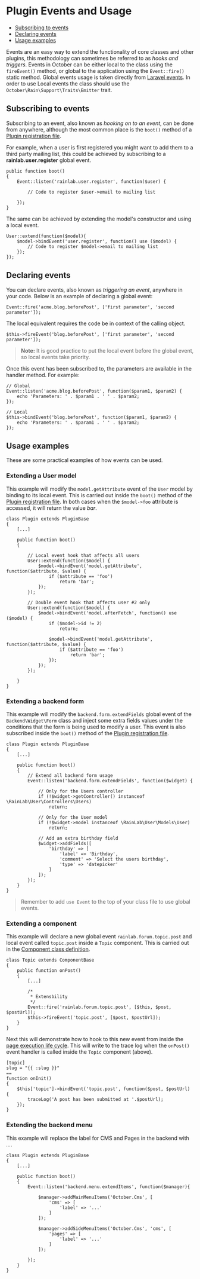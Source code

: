 # Plugin Events and Usage

- [Subscribing to events](#subscribing-to-events)
- [Declaring events](#declaring-events)
- [Usage examples](#usage-examples)

Events are an easy way to extend the functionality of core classes and other plugins, this methodology can sometimes be referred to as *hooks and triggers*. Events in October can be either local to the class using the `fireEvent()` method, or global to the application using the `Event::fire()` static method. Global events usage is taken directly from [Laravel events](http://laravel.com/docs/events). In order to use Local events the class should use the `October\Rain\Support\Traits\Emitter` trait.

<a name="subscribing-to-events" class="anchor" href="#subscribing-to-events"></a>
## Subscribing to events

Subscribing to an event, also known as *hooking on to an event*, can be done from anywhere, although the most common place is the `boot()` method of a [Plugin registration file](registration#registration-methods).

For example, when a user is first registered you might want to add them to a third party mailing list, this could be achieved by subscribing to a **rainlab.user.register** global event.

    public function boot()
    {
        Event::listen('rainlab.user.register', function($user) {

            // Code to register $user->email to mailing list

        });
    }

The same can be achieved by extending the model's constructor and using a local event.

    User::extend(function($model){
        $model->bindEvent('user.register', function() use ($model) {
            // Code to register $model->email to mailing list
        });
    });

<a name="declaring-events" class="anchor" href="#declaring-events"></a>
## Declaring events

You can declare events, also known as *triggering an event*, anywhere in your code. Below is an example of declaring a global event:

    Event::fire('acme.blog.beforePost', ['first parameter', 'second parameter']);

The local equivalent requires the code be in context of the calling object.

    $this->fireEvent('blog.beforePost', ['first parameter', 'second parameter']);

> **Note:** It is good practice to put the local event before the global event, so local events take priority.

Once this event has been subscribed to, the parameters are available in the handler method. For example:

    // Global
    Event::listen('acme.blog.beforePost', function($param1, $param2) {
        echo 'Parameters: ' . $param1 . ' ' . $param2;
    });

    // Local
    $this->bindEvent('blog.beforePost', function($param1, $param2) {
        echo 'Parameters: ' . $param1 . ' ' . $param2;
    });

<a name="usage-examples" class="anchor" href="#usage-examples"></a>
## Usage examples

These are some practical examples of how events can be used.

### Extending a User model

This example will modify the `model.getAttribute` event of the `User` model by binding to its local event. This is carried out inside the `boot()` method of the [Plugin registration file](registration#routing-initialization). In both cases when the `$model->foo` attribute is accessed, it will return the value *bar*.

    class Plugin extends PluginBase
    {
        [...]

        public function boot()
        {

            // Local event hook that affects all users
            User::extend(function($model) {
                $model->bindEvent('model.getAttribute', function($attribute, $value) {
                    if ($attribute == 'foo')
                        return 'bar';
                });
            });

            // Double event hook that affects user #2 only
            User::extend(function($model) {
                $model->bindEvent('model.afterFetch', function() use ($model) {
                    if ($model->id != 2)
                        return;

                    $model->bindEvent('model.getAttribute', function($attribute, $value) {
                        if ($attribute == 'foo')
                            return 'bar';
                    });
                });
            });

        }
    }

### Extending a backend form

This example will modify the `backend.form.extendFields` global event of the `Backend\Widget\Form` class and inject some extra fields values under the conditions that the form is being used to modify a user. This event is also subscribed inside the `boot()` method of the [Plugin registration file](registration#routing-initialization).

    class Plugin extends PluginBase
    {
        [...]

        public function boot()
        {
            // Extend all backend form usage
            Event::listen('backend.form.extendFields', function($widget) {

                // Only for the Users controller
                if (!$widget->getController() instanceof \RainLab\User\Controllers\Users)
                    return;

                // Only for the User model
                if (!$widget->model instanceof \RainLab\User\Models\User)
                    return;

                // Add an extra birthday field
                $widget->addFields([
                    'birthday' => [
                        'label' => 'Birthday',
                        'comment' => 'Select the users birthday',
                        'type' => 'datepicker'
                    ]
                ]);
            });
        }
    }

> Remember to add `use Event` to the top of your class file to use global events.

### Extending a component

This example will declare a new global event `rainlab.forum.topic.post` and local event called `topic.post` inside a `Topic` component. This is carried out in the [Component class definition](components#component-class-definition).

    class Topic extends ComponentBase
    {
        public function onPost()
        {
            [...]

            /*
             * Extensbility
             */
            Event::fire('rainlab.forum.topic.post', [$this, $post, $postUrl]);
            $this->fireEvent('topic.post', [$post, $postUrl]);
        }
    }

Next this will demonstrate how to hook to this new event from inside the [page execution life cycle](../cms/layouts#dynamic-pages). This will write to the trace log when the `onPost()` event handler is called inside the `Topic` component (above).

    [topic]
    slug = "{{ :slug }}"
    ==
    function onInit()
    {
        $this['topic']->bindEvent('topic.post', function($post, $postUrl) {
            traceLog('A post has been submitted at '.$postUrl);
        });
    }

### Extending the backend menu

This example will replace the label for CMS and Pages in the backend with *...*.

    class Plugin extends PluginBase
    {
        [...]

        public function boot()
        {
            Event::listen('backend.menu.extendItems', function($manager){

                $manager->addMainMenuItems('October.Cms', [
                    'cms' => [
                        'label' => '...'
                    ]
                ]);

                $manager->addSideMenuItems('October.Cms', 'cms', [
                    'pages' => [
                        'label' => '...'
                    ]
                ]);

            });
        }
    }
